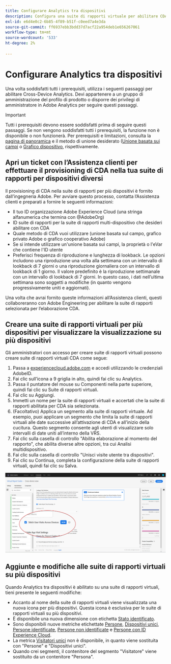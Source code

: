 ```yaml
---
title: Configurare Analytics tra dispositivi
description: Configura una suite di rapporti virtuale per abilitare CDA.
exl-id: e6d4e0c2-6b85-4f89-b51f-c0eed7a4e3da
source-git-commit: ff6937ebb3bdd37d7acf22a954deb1e656267061
workflow-type: tm+mt
source-wordcount: '533'
ht-degree: 2%

---
```


# Configurare Analytics tra dispositivi

Una volta soddisfatti tutti i prerequisiti, utilizza i seguenti passaggi per abilitare Cross-Device Analytics. Devi appartenere a un gruppo di amministrazione del profilo di prodotto o disporre dei privilegi di amministratore in Adobe Analytics per seguire questi passaggi.

>[!IMPORTANT]
>
>Tutti i prerequisiti devono essere soddisfatti prima di seguire questi passaggi. Se non vengono soddisfatti tutti i prerequisiti, la funzione non è disponibile o non funzionerà. Per prerequisiti e limitazioni, consulta la [pagina di panoramica](overview.md) e il metodo di unione desiderato ([Unione basata sui campi](field-based-stitching.md) o [Grafico dispositivo](device-graph.md), rispettivamente.

## Apri un ticket con l’Assistenza clienti per effettuare il provisioning di CDA nella tua suite di rapporti per dispositivi diversi

Il provisioning di CDA nella suite di rapporti per più dispositivi è fornito dall’ingegneria Adobe. Per avviare questo processo, contatta l’Assistenza clienti e preparati a fornire le seguenti informazioni:

* Il tuo ID organizzazione Adobe Experience Cloud (una stringa alfanumerica che termina con @AdobeOrg)
* ID suite di rapporti per la suite di rapporti multi-dispositivo che desideri abilitare con CDA
* Quale metodo di CDA vuoi utilizzare (unione basata sul campo, grafico privato Adobe o grafico cooperativo Adobe)
* Se si intende utilizzare un&#39;unione basata sui campi, la proprietà o l&#39;eVar che contiene l&#39;ID utente
* Preferisci frequenza di riproduzione e lunghezza di lookback. Le opzioni includono una riproduzione una volta alla settimana con un intervallo di lookback di 7 giorni o una riproduzione giornaliera con un intervallo di lookback di 1 giorno.
Il valore predefinito è la riproduzione settimanale con un intervallo di lookback di 7 giorni. In questo caso, i dati nell’ultima settimana sono soggetti a modifiche (in quanto vengono progressivamente uniti e aggiornati).

Una volta che avrai fornito queste informazioni all’Assistenza clienti, questi collaboreranno con Adobe Engineering per abilitare la suite di rapporti selezionata per l’elaborazione CDA.

## Creare una suite di rapporti virtuali per più dispositivi per visualizzare la visualizzazione su più dispositivi

Gli amministratori con accesso per creare suite di rapporti virtuali possono creare suite di rapporti virtuali CDA come segue:

1. Passa a [experiencecloud.adobe.com](https://experiencecloud.adobe.com) e accedi utilizzando le credenziali AdobeID.
2. Fai clic sull’icona a 9 griglia in alto, quindi fai clic su Analytics.
3. Passa il puntatore del mouse su Componenti nella parte superiore, quindi fai clic su Suite di rapporti virtuali.
4. Fai clic su Aggiungi.
5. Immetti un nome per la suite di rapporti virtuali e accertati che la suite di rapporti abilitata per CDA sia selezionata.
6. (Facoltativo) Applica un segmento alla suite di rapporti virtuale. Ad esempio, puoi applicare un segmento che limita la suite di rapporti virtuali alle date successive all’attivazione di CDA e all’inizio della cucitura. Questo segmento consente agli utenti di visualizzare solo intervalli di date uniti all’interno della VRS.
7. Fai clic sulla casella di controllo &quot;Abilita elaborazione al momento del rapporto&quot;, che abilita diverse altre opzioni, tra cui Analisi multidispositivo.
8. Fai clic sulla casella di controllo &quot;Unisci visite utente tra dispositivi&quot;.
9. Fai clic su Continua, completa la configurazione della suite di rapporti virtuali, quindi fai clic su Salva.

![Casella di controllo CDA](assets/cda-checkbox.png)

## Aggiunte e modifiche alle suite di rapporti virtuali su più dispositivi

Quando Analytics tra dispositivi è abilitato su una suite di rapporti virtuali, tieni presente le seguenti modifiche:

* Accanto al nome della suite di rapporti virtuali viene visualizzata una nuova icona per più dispositivi. Questa icona è esclusiva per le suite di rapporti virtuali su più dispositivi.
* È disponibile una nuova dimensione con etichetta [Stato identificato](../dimensions/identified-state.md).
* Sono disponibili nuove metriche etichettate [Persone](../metrics/people.md), [Dispositivi unici](../metrics/unique-devices.md), [Persone identificate](../metrics/identified-people.md), [Persone non identificate](../metrics/unidentified-people.md) e [Persone con ID Experience Cloud](../metrics/people-with-exp-cloud-id.md).
* La metrica [Visitatori unici](../metrics/unique-visitors.md) non è disponibile, in quanto viene sostituita con &quot;Persone&quot; e &quot;Dispositivi unici&quot;.
* Quando crei segmenti, il contenitore del segmento &quot;Visitatore&quot; viene sostituito da un contenitore &quot;Persona&quot;.
